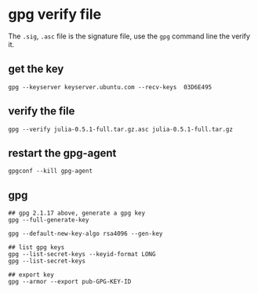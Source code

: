 # gpg verify file
The `.sig`, `.asc` file is the signature file, use the `gpg` command line the verify it.
## get the key

```
gpg --keyserver keyserver.ubuntu.com --recv-keys  03D6E495
```

## verify the file

```
gpg --verify julia-0.5.1-full.tar.gz.asc julia-0.5.1-full.tar.gz
```

## restart the gpg-agent

```
gpgconf --kill gpg-agent
```
## gpg
```
## gpg 2.1.17 above, generate a gpg key
gpg --full-generate-key

gpg --default-new-key-algo rsa4096 --gen-key

## list gpg keys
gpg --list-secret-keys --keyid-format LONG
gpg --list-secret-keys

## export key
gpg --armor --export pub-GPG-KEY-ID
```

